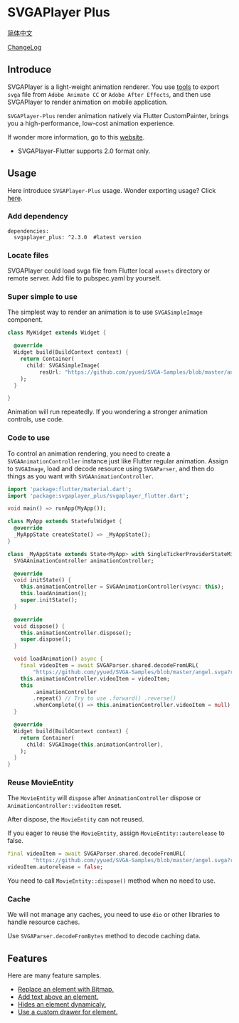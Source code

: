 # SVGAPlayer Plus

[简体中文](./README.zh.md)

[ChangeLog](./CHANGELOG.md)

## Introduce

SVGAPlayer is a light-weight animation renderer. You use [tools](https://svga.io/designer.html) to export `svga` file from `Adobe Animate CC` or `Adobe After Effects`, and then use SVGAPlayer to render animation on mobile application.

`SVGAPlayer-Plus` render animation natively via Flutter CustomPainter, brings you a high-performance, low-cost animation experience.

If wonder more information, go to this [website](https://svga.io/).

* SVGAPlayer-Flutter supports 2.0 format only.

## Usage

Here introduce `SVGAPlayer-Plus` usage. Wonder exporting usage? Click [here](https://svga.io/designer.html).

### Add dependency

```
dependencies:
  svgaplayer_plus: ^2.3.0  #latest version
```

### Locate files

SVGAPlayer could load svga file from Flutter local `assets` directory or remote server. Add file to pubspec.yaml by yourself.

### Super simple to use

The simplest way to render an animation is to use `SVGASimpleImage` component.

```dart
class MyWidget extends Widget {

  @override
  Widget build(BuildContext context) {
    return Container(
      child: SVGASimpleImage(
          resUrl: "https://github.com/yyued/SVGA-Samples/blob/master/angel.svga?raw=true"),
    );
  }

}
```

Animation will run repeatedly. If you wondering a stronger animation controls, use code.

### Code to use

To control an animation rendering, you need to create a `SVGAAnimationController` instance just like Flutter regular animation. Assign to `SVGAImage`, load and decode resource using `SVGAParser`, and then do things as you want with `SVGAAnimationController`.

```dart
import 'package:flutter/material.dart';
import 'package:svgaplayer_plus/svgaplayer_flutter.dart';

void main() => runApp(MyApp());

class MyApp extends StatefulWidget {
  @override
  _MyAppState createState() => _MyAppState();
}

class _MyAppState extends State<MyApp> with SingleTickerProviderStateMixin {
  SVGAAnimationController animationController;

  @override
  void initState() {
    this.animationController = SVGAAnimationController(vsync: this);
    this.loadAnimation();
    super.initState();
  }

  @override
  void dispose() {
    this.animationController.dispose();
    super.dispose();
  }

  void loadAnimation() async {
    final videoItem = await SVGAParser.shared.decodeFromURL(
        "https://github.com/yyued/SVGA-Samples/blob/master/angel.svga?raw=true");
    this.animationController.videoItem = videoItem;
    this
        .animationController
        .repeat() // Try to use .forward() .reverse()
        .whenComplete(() => this.animationController.videoItem = null);
  }

  @override
  Widget build(BuildContext context) {
    return Container(
      child: SVGAImage(this.animationController),
    );
  }
}
```

### Reuse MovieEntity

The `MovieEntity` will `dispose` after `AnimationController` dispose or `AnimationController::videoItem` reset.

After dispose, the `MovieEntity` can not reused.

If you eager to reuse the `MovieEntity`, assign `MovieEntity::autorelease` to false.

```dart
final videoItem = await SVGAParser.shared.decodeFromURL(
        "https://github.com/yyued/SVGA-Samples/blob/master/angel.svga?raw=true");
videoItem.autorelease = false;
```

You need to call `MovieEntity::dispose()` method when no need to use.

### Cache

We will not manage any caches, you need to use `dio` or other libraries to handle resource caches.

Use `SVGAParser.decodeFromBytes` method to decode caching data.

## Features

Here are many feature samples.

* [Replace an element with Bitmap.](https://github.com/yyued/SVGAPlayer-Flutter/wiki/Dynamic-Image)
* [Add text above an element.](https://github.com/yyued/SVGAPlayer-Flutter/wiki/Dynamic-Text)
* [Hides an element dynamicaly.](https://github.com/yyued/SVGAPlayer-Flutter/wiki/Dynamic-Hidden)
* [Use a custom drawer for element.](https://github.com/yyued/SVGAPlayer-Flutter/wiki/Dynamic-Drawer)